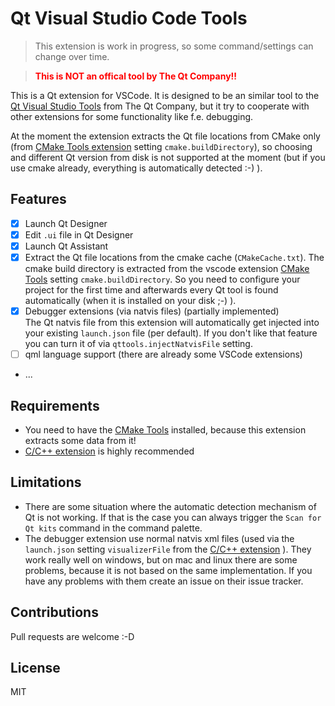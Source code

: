 # Qt Visual Studio Code Tools

> This extension is work in progress, so some command/settings can change over time.

> <span style="color:red; font-weight:bold;">This is NOT an offical tool by The Qt Company!!</span>

This is a Qt extension for VSCode. It is designed to be an similar tool to the [Qt Visual Studio Tools](https://marketplace.visualstudio.com/items?itemName=TheQtCompany.QtVisualStudioTools-19123) from The Qt Company, but it try to cooperate with other extensions for some functionality like f.e. debugging.

At the moment the extension extracts the Qt file locations from CMake only (from [CMake Tools extension](https://marketplace.visualstudio.com/items?itemName=ms-vscode.cmake-tools) setting `cmake.buildDirectory`), so choosing and different Qt version from disk is not supported at the moment (but if you use cmake already, everything is automatically detected :-) ).

## Features
* [x] Launch Qt Designer
* [x] Edit `.ui` file in Qt Designer
* [x] Launch Qt Assistant
* [x] Extract the Qt file locations from the cmake cache (`CMakeCache.txt`). The cmake build directory is extracted from the vscode extension [CMake Tools](https://marketplace.visualstudio.com/items?itemName=ms-vscode.cmake-tools) setting `cmake.buildDirectory`. 
  So you need to configure your project for the first time and afterwards every Qt tool is found automatically (when it is installed on your disk ;-) ).
* [x] Debugger extensions (via natvis files) (partially implemented)<br>
  The Qt natvis file from this extension will automatically get injected into your existing `launch.json` file (per default). If you don't like that feature you can turn it of via `qttools.injectNatvisFile` setting.
* [ ] qml language support (there are already some VSCode extensions)
* ...

## Requirements
* You need to have the [CMake Tools](https://marketplace.visualstudio.com/items?itemName=ms-vscode.cmake-tools) installed, because this extension extracts some data from it!
* [C/C++ extension](https://marketplace.visualstudio.com/items?itemName=ms-vscode.cpptools) is highly recommended

## Limitations
* There are some situation where the automatic detection mechanism of Qt is not working. If that is the case you can always trigger the `Scan for Qt kits` command in the command palette.
* The debugger extension use normal natvis xml files (used via the `launch.json` setting `visualizerFile` from the [C/C++ extension](https://marketplace.visualstudio.com/items?itemName=ms-vscode.cpptools) ). They work really well on windows, but on mac and linux there are some problems, because it is not based on the same implementation. If you have any problems with them create an issue on their issue tracker.

## Contributions
Pull requests are welcome :-D

## License
MIT
